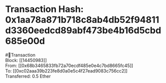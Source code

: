 
Transaction Hash: 0x1aa78a871b718c8ab4db52f94811d3360eedcd89abf473be4b16d5cbd685e00d
====================================================================================
  
#💸Transaction  
Block: [[14450983]]  
From: [[0x68b3465833fb72a70ecdf485e0e4c7bd8665fc45]]  
To: [[0xc02aaa39b223fe8d0a0e5c4f27ead9083c756cc2]]  
Transferred: 0.5 Ether
